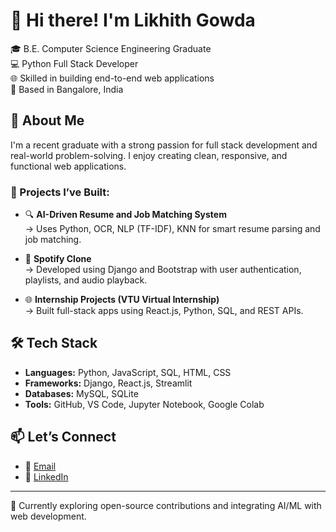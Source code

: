 # 👋 Hi there! I'm Likhith Gowda

🎓 B.E. Computer Science Engineering Graduate  
💻 Python Full Stack Developer  
🌐 Skilled in building end-to-end web applications  
📍 Based in Bangalore, India  

## 🚀 About Me
I'm a recent graduate with a strong passion for full stack development and real-world problem-solving. I enjoy creating clean, responsive, and functional web applications.

### 🧠 Projects I’ve Built:
- 🔍 **AI-Driven Resume and Job Matching System**  
  → Uses Python, OCR, NLP (TF-IDF), KNN for smart resume parsing and job matching.

- 🎵 **Spotify Clone**  
  → Developed using Django and Bootstrap with user authentication, playlists, and audio playback.

- 🌐 **Internship Projects (VTU Virtual Internship)**  
  → Built full-stack apps using React.js, Python, SQL, and REST APIs.

## 🛠️ Tech Stack
- **Languages:** Python, JavaScript, SQL, HTML, CSS  
- **Frameworks:** Django, React.js, Streamlit  
- **Databases:** MySQL, SQLite  
- **Tools:** GitHub, VS Code, Jupyter Notebook, Google Colab

## 📫 Let’s Connect
- 📧 [Email](mailto:likhithgowda88923@gmail.com)  
- 🔗 [LinkedIn](https://www.linkedin.com/in/likhith-gowda-t-r)

---

🌱 Currently exploring open-source contributions and integrating AI/ML with web development.


<!--
**likhith0410/likhith0410** is a ✨ _special_ ✨ repository because its `README.md` (this file) appears on your GitHub profile.

Here are some ideas to get you started:

- 🔭 I’m currently working on ...
- 🌱 I’m currently learning ...
- 👯 I’m looking to collaborate on ...
- 🤔 I’m looking for help with ...
- 💬 Ask me about ...
- 📫 How to reach me: ...
- 😄 Pronouns: ...
- ⚡ Fun fact: ...
-->

